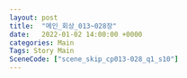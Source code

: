 ```yaml
---
layout: post
title:  "메인_회상_013~028장"
date:   2022-01-02 14:00:00 +0000
categories: Main
Tags: Story Main
SceneCode: ["scene_skip_cp013-028_q1_s10"]
---
```

